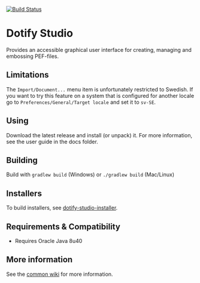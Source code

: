 [![Build Status](https://travis-ci.org/brailleapps/dotify-studio.svg)](https://travis-ci.org/brailleapps/dotify-studio)

# Dotify Studio #
Provides an accessible graphical user interface for creating, managing and embossing PEF-files.

## Limitations ##
The `Import/Document...` menu item is unfortunately restricted to Swedish. If you want to try this feature on a system that
is configured for another locale go to `Preferences/General/Target locale` and set it to `sv-SE`.

## Using ##
Download the latest release and install (or unpack) it. For more information, see the user guide in the docs folder.

## Building ##
Build with `gradlew build` (Windows) or `./gradlew build` (Mac/Linux)

## Installers ##
To build installers, see [dotify-studio-installer](https://github.com/brailleapps/dotify-studio-installer).

## Requirements & Compatibility ##
 - Requires Oracle Java 8u40

## More information ##
See the [common wiki](https://github.com/brailleapps/wiki/wiki) for more information.